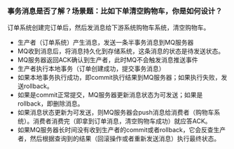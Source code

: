 ### 事务消息是否了解？场景题：比如下单清空购物车，你是如何设计？


订单系统创建完订单后，然后发消息给下游系统购物车系统，清空购物车。

* 生产者（订单系统）产生消息，发送一条半事务消息到MQ服务器
* MQ收到消息后，将消息持久化到存储系统，这条消息的状态是待发送状态。
* MQ服务器返回ACK确认到生产者，此时MQ不会触发消息推送事件
* 生产者执行本地事务（订单创建成功，提交事务消息）
* 如果本地事务执行成功，即commit执行结果到MQ服务器；如果执行失败，发送rollback。
* 如果是commit正常提交，MQ服务器更新消息状态为可发送；如果是rollback，即删除消息。
* 如果消息状态更新为可发送，则MQ服务器会push消息给消费者（购物车系统）。消费者消费完（即拿到订单消息，清空购物车成功）就应答ACK。
* 如果MQ服务器长时间没有收到生产者的commit或者rollback，它会反查生产者，然后根据查询到的结果（回滚操作或者重新发送消息）执行最终状态。
